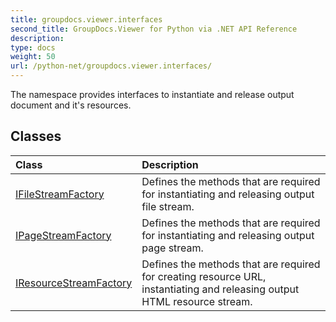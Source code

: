 ```yaml
---
title: groupdocs.viewer.interfaces
second_title: GroupDocs.Viewer for Python via .NET API Reference
description: 
type: docs
weight: 50
url: /python-net/groupdocs.viewer.interfaces/
---
```



The namespace provides interfaces to instantiate and release output document and it's resources.

## Classes
| Class | Description |
| :- | :- |
|[IFileStreamFactory](/viewer/python-net/groupdocs.viewer.interfaces/ifilestreamfactory/)|Defines the methods that are required for instantiating and releasing output file stream.|
|[IPageStreamFactory](/viewer/python-net/groupdocs.viewer.interfaces/ipagestreamfactory/)|Defines the methods that are required for instantiating and releasing output page stream.|
|[IResourceStreamFactory](/viewer/python-net/groupdocs.viewer.interfaces/iresourcestreamfactory/)|Defines the methods that are required for creating resource URL, instantiating and releasing output HTML resource stream.|
